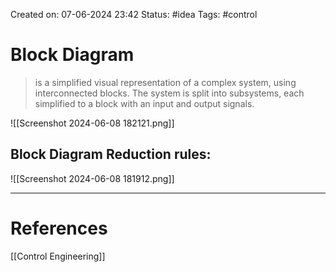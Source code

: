 Created on: 07-06-2024 23:42
Status: #idea
Tags: #control
# Block Diagram
> is a simplified visual representation of a complex system, using interconnected blocks. The system is split into subsystems, each simplified to a block with an input and output signals.


![[Screenshot 2024-06-08 182121.png]]

## Block Diagram Reduction rules:

![[Screenshot 2024-06-08 181912.png]]

-----------------
# References
[[Control Engineering]]